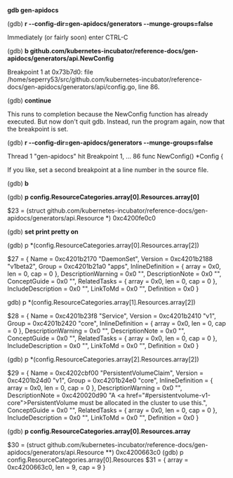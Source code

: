 **gdb gen-apidocs**

(gdb) **r --config-dir=gen-apidocs/generators --munge-groups=false**

Immediately (or fairly soon) enter CTRL-C

(gdb) **b github.com/kubernetes-incubator/reference-docs/gen-apidocs/generators/api.NewConfig**

Breakpoint 1 at 0x73b7d0: file /home/seperry53/src/github.com/kubernetes-incubator/reference-docs/gen-apidocs/generators/api/config.go, line 86.

(gdb) **continue**

This runs to completion because the NewConfig function has already executed.
But now don't quit gdb. Instead, run the program again, now that the breakpoint is set.

(gdb) **r --config-dir=gen-apidocs/generators --munge-groups=false**

Thread 1 "gen-apidocs" hit Breakpoint 1, ...
86      func NewConfig() *Config {

If you like, set a second breakpoint at a line number in the source file.

(gdb) **b <line number>**

(gdb) **p config.ResourceCategories.array[0].Resources.array[0]**

$23 = (struct github.com/kubernetes-incubator/reference-docs/gen-apidocs/generators/api.Resource *) 0xc4200fe0c0

(gdb) **set print pretty on**

(gdb) p *(config.ResourceCategories.array[0].Resources.array[2])

$27 = {
  Name = 0xc4201b2170 "DaemonSet", 
  Version = 0xc4201b2188 "v1beta2", 
  Group = 0xc4201b21a0 "apps", 
  InlineDefinition = {
    array = 0x0, 
    len = 0, 
    cap = 0
  }, 
  DescriptionWarning = 0x0 "", 
  DescriptionNote = 0x0 "", 
  ConceptGuide = 0x0 "", 
  RelatedTasks = {
    array = 0x0, 
    len = 0, 
    cap = 0
  }, 
  IncludeDescription = 0x0 "", 
  LinkToMd = 0x0 "", 
  Definition = 0x0
}

gdb) p *(config.ResourceCategories.array[1].Resources.array[2])

$28 = {
  Name = 0xc4201b23f8 "Service", 
  Version = 0xc4201b2410 "v1", 
  Group = 0xc4201b2420 "core", 
  InlineDefinition = {
    array = 0x0, 
    len = 0, 
    cap = 0
  }, 
  DescriptionWarning = 0x0 "", 
  DescriptionNote = 0x0 "", 
  ConceptGuide = 0x0 "", 
  RelatedTasks = {
    array = 0x0, 
    len = 0, 
    cap = 0
  }, 
  IncludeDescription = 0x0 "", 
  LinkToMd = 0x0 "", 
  Definition = 0x0
}

(gdb) p *(config.ResourceCategories.array[2].Resources.array[2])

$29 = {
  Name = 0xc4202cbf00 "PersistentVolumeClaim", 
  Version = 0xc4201b24d0 "v1", 
  Group = 0xc4201b24e0 "core", 
  InlineDefinition = {
    array = 0x0, 
    len = 0, 
    cap = 0
  }, 
  DescriptionWarning = 0x0 "", 
  DescriptionNote = 0xc420020d90 "A <a href=\"#persistentvolume-v1-core\">PersistentVolume</a> must be allocated in the cluster to use this.", 
  ConceptGuide = 0x0 "", 
  RelatedTasks = {
    array = 0x0, 
    len = 0, 
    cap = 0
  }, 
  IncludeDescription = 0x0 "", 
  LinkToMd = 0x0 "", 
  Definition = 0x0
}

(gdb) **p config.ResourceCategories.array[0].Resources.array**

$30 = (struct github.com/kubernetes-incubator/reference-docs/gen-apidocs/generators/api.Resource **) 0xc4200663c0
(gdb) p config.ResourceCategories.array[0].Resources
$31 = {
  array = 0xc4200663c0, 
  len = 9, 
  cap = 9
}
